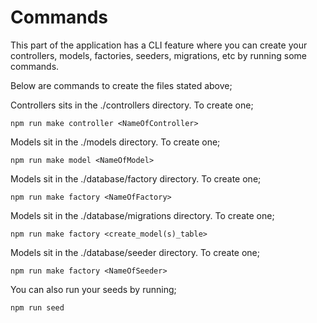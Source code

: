 # Commands

This part of the application has a CLI feature where you can create your controllers, models, factories, seeders, migrations, etc by running some commands.

Below are commands to create the files stated above;

Controllers sits in the ./controllers directory. To create one;

```shell
npm run make controller <NameOfController>
```

Models sit in the ./models directory. To create one;

```shell
npm run make model <NameOfModel>
```

Models sit in the ./database/factory directory. To create one;

```shell
npm run make factory <NameOfFactory>
```

Models sit in the ./database/migrations directory. To create one;

```shell
npm run make factory <create_model(s)_table>
```

Models sit in the ./database/seeder directory. To create one;

```shell
npm run make factory <NameOfSeeder>
```

You can also run your seeds by running;

```shell
npm run seed
```
